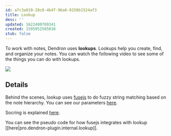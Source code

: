 ```yaml
---
id: a7c3a810-28c8-4b47-96a6-8156b1524af3
title: Lookup
desc: ''
updated: 1622400709341
created: 1595952505038
stub: false
---
```

To work with notes, Dendron uses  **lookups**. Lookups help you create, find, and organize your notes. You can watch the following video to see some of the things you can do with lookups.

<a href="https://www.loom.com/share/a409a621763548d395e48c9d4380cbe7"><img style="" src="https://cdn.loom.com/sessions/thumbnails/a409a621763548d395e48c9d4380cbe7-1600813345789-with-play.gif"> </a>


## Details

Behind the scenes, lookup uses [fusejs](https://fusejs.io/) to do fuzzy string matching based on the note hierarchy. You can see our parameters [here](https://github.com/dendronhq/dendron/blob/dev-kevin/packages/engine-server/src/fuseEngine.ts#L28:L28).

Socring is explained [here](https://fusejs.io/concepts/scoring-theory.html).

You can see the pseudo code for how fusejs integrates with lookup [[here|pro.dendron-plugin.internal.lookup]].
